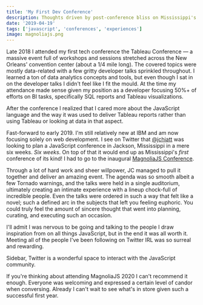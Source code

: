 ```yaml
---
title: 'My First Dev Conference'
description: Thoughts driven by post-conference bliss on Mississippi's first ever JavaScript conference
date: '2019-04-19'
tags: ['javascript', 'conferences', 'experiences']
image: magnoliajs.png
---
```


Late 2018 I attended my first tech conference the Tableau Conference &mdash; a massive event full of workshops and sessions stretched across the New Orleans' convention center (about a 1/4 mile long). The covered topics were mostly data-related with a few gritty developer talks sprinkled throughout. I learned a ton of data analytics concepts and tools, but even though I sat in on the developer talks I didn't feel like I fit the mould. At the time my attendance made sense given my position as a developer focusing 50%+ of efforts on BI tasks, specifically SQL reports and Tableau visualizations.

After the conference I realized that I cared more about the JavaScript language and the way it was used to deliver Tableau reports rather than using Tableau or looking at data in that aspect.

Fast-forward to early 2019. I'm still relatively new at IBM and am now focusing solely on web development. I see on Twitter that [@jchiatt](https://twitter.com/jchiatt) was looking to plan a JavaScript conference in Jackson, Mississippi in a mere six weeks. *Six weeks*. On top of that it would end up as Mississippi's *first* conference of its kind! I had to go to the inaugural [MagnoliaJS Conference](https://magnoliajs.com).

Through a lot of hard work and sheer willpower, JC managed to pull it together and deliver an amazing event. The agenda was so smooth albeit a few Tornado warnings, and the talks were held in a single auditorium, ultimately creating an intimate experience with a lineup chock-full of incredible people. Even the talks were ordered in such a way that felt like a novel; such a defined arc in the subjects that left you feeling euphoric. You could truly feel the amount of sincere thought that went into planning, curating, and executing such an occasion.

I'll admit I was nervous to be going and talking to the people I draw inspiration from on all things JavaScript, but in the end it was all worth it. Meeting all of the people I've been following on Twitter IRL was so surreal and rewarding.

Sidebar, Twitter is a wonderful space to interact with the JavaScript community.

If you're thinking about attending MagnoliaJS 2020 I can't recommend it enough. Everyone was welcoming and expressed a certain level of candor when conversing. Already I can't wait to see what's in store given such a successful first year.